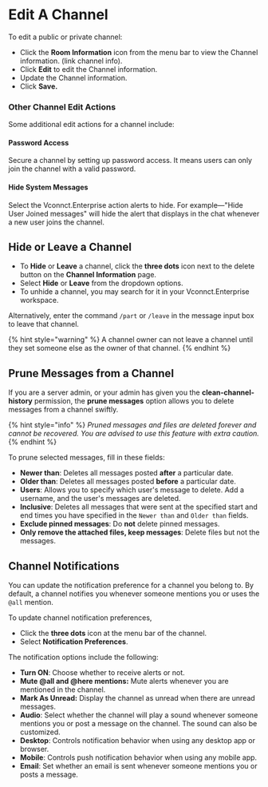 # Edit A Channel

To edit a public or private channel:

* Click the **Room Information** icon from the menu bar to view the Channel information. (link channel info).
* Click **Edit** to edit the Channel information.&#x20;
* Update the Channel information.
* Click **Save.**

### Other Channel Edit Actions

Some additional edit actions for a channel include:

#### Password Access

Secure a channel by setting up password access. It means users can only join the channel with a valid password.

#### Hide System Messages

Select the Vconnct.Enterprise action alerts to hide. For example—"Hide User Joined messages" will hide the alert that displays in the chat whenever a new user joins the channel.

## Hide or Leave a Channel

* To **Hide** or **Leave** a channel, click the **three dots** icon next to the delete button on the **Channel Information** page.
* Select **Hide** or **Leave** from the dropdown options.
* To unhide a channel, you may search for it in your Vconnct.Enterprise workspace.

Alternatively, enter the command `/part` or `/leave` in the message input box to leave that channel.

{% hint style="warning" %}
A channel owner can not leave a channel until they set someone else as the owner of that channel.
{% endhint %}

## Prune Messages from a Channel

If you are a server admin, or your admin has given you the **clean-channel-history** permission, the **prune messages** option allows you to delete messages from a channel swiftly.

{% hint style="info" %}
_Pruned messages and files are deleted forever and cannot be recovered. You are advised to use this feature with extra caution._
{% endhint %}

To prune selected messages, fill in these fields:

* **Newer than**: Deletes all messages posted **after** a particular date.
* **Older than**: Deletes all messages posted **before** a particular date.
* **Users**:  Allows you to specify which user's message to delete. Add a username, and the user's messages are deleted.
* **Inclusive**: Deletes all messages that were sent  at the specified start and end times you have specified in the `Newer than` and `Older than` fields.
* **Exclude pinned messages**: Do **not** delete pinned messages.
* **Only remove the attached files, keep messages**: Delete files but not the messages.

## Channel Notifications

You can update the notification preference for a channel you belong to. By default, a channel notifies you whenever someone mentions you or uses the `@all` mention.

To update channel notification preferences,&#x20;

* Click the **three dots** icon at the menu bar of the channel.
* Select **Notification Preferences**.

The notification options include the following:

* **Turn ON**: Choose whether to receive alerts or not.
* **Mute @all and @here mentions:**  Mute alerts whenever you are mentioned in the channel.
* **Mark As Unread:** Display the channel as unread when there are unread messages.
* **Audio**: Select whether the channel will play a sound whenever someone mentions you or post a message on the channel. The sound can also be customized.
* **Desktop**: Controls notification behavior when using any desktop app or browser.
* **Mobile**: Controls push notification behavior when using any mobile app.
* **Email**: Set whether an email is sent whenever someone mentions you or posts a message.
